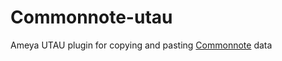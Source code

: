 # Commonnote-utau
Ameya UTAU plugin for copying and pasting [Commonnote](https://github.com/ExpressiveLabs/commonnote) data

